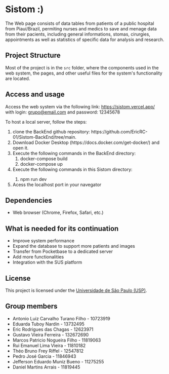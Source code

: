 # Sistom :)

The Web page consists of data tables from patients of a public hospital from Piauí/Brazil, permiting nurses and medics to save and menage data from their pacients, including general informations, stomas, cirurgies, appointments as well as statistics of specific data for analysis and research.

## Project Structure

Most of the project is in the `src` folder, where the components used in the web system, the pages, and other useful files for the system's functionality are located. 

## Access and usage

Access the web system via the following link: https://sistom.vercel.app/ with login: grupo@email.com and password: 12345678

To host a local server, follow the steps:

<ol>
  <li>clone the BackEnd github repository: https://github.com/EricRC-01/Sistom-BackEnd/tree/main.</li>
  <li>Download Docker Desktop (https://docs.docker.com/get-docker/) and open it.</li>
  <li>Execute the following commands in the BackEnd directory: 
    <ol>
      <li>docker-compose build</li>
      <li>docker-compose up</li>
    </ol>
  </li>
  <li>Execute the following commands in this Sistom directory:</li>
    <ol>
      <li>npm run dev</li>
    </ol>
  <li>Acess the localhost port in your navegator</li>
</ol>

## Dependencies

- Web browser (Chrome, Firefox, Safari, etc.)

## What is needed for its continuation

- Improve system performance
- Expand the database to support more patients and images
- Transfer from Pocketbase to a dedicated server
- Add more functionalities
- Integration with the SUS platform

## License

This project is licensed under the [Universidade de São Paulo (USP)](https://www5.usp.br/).

## Group members

- Antonio Luiz Carvalho Turano Filho - 10723919 
- Eduarda Tuboy Nardin - 13732495 
- Eric Rodrigues das Chagas - 12623971 
- Gustavo Vieira Ferreira - 132672690 
- Marcos Patricio Nogueira Filho - 11819063 
- Rui Emanuel Lima Vieira - 11810182 
- Théo Bruno Frey Riffel - 12547812
- Pedro José Garcia - 11846943
- Jefferson Eduardo Muniz Bueno - 11275255
- Daniel Martins Arrais - 11819445
